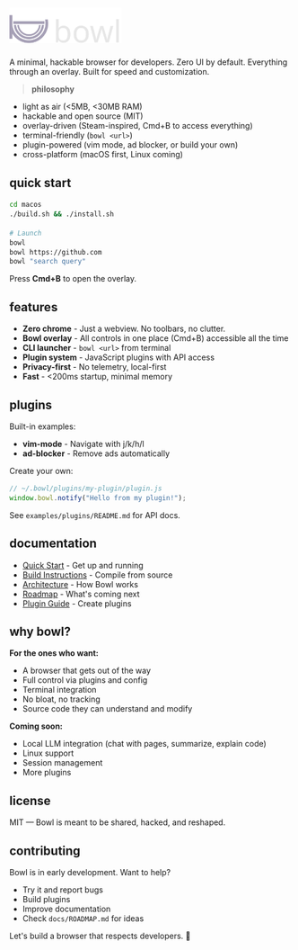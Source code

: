 # <img src="docs/assets/bowl.png" alt="Bowl" width='200px'>

A minimal, hackable browser for developers. Zero UI by default. Everything through an overlay. Built for speed and customization.

> **philosophy**

- light as air (<5MB, <30MB RAM)
- hackable and open source (MIT)
- overlay-driven (Steam-inspired, Cmd+B to access everything)
- terminal-friendly (`bowl <url>`)
- plugin-powered (vim mode, ad blocker, or build your own)
- cross-platform (macOS first, Linux coming)

## quick start

```bash
cd macos
./build.sh && ./install.sh

# Launch
bowl
bowl https://github.com
bowl "search query"
```

Press **Cmd+B** to open the overlay.

## features

- **Zero chrome** - Just a webview. No toolbars, no clutter.
- **Bowl overlay** - All controls in one place (Cmd+B) accessible all the time
- **CLI launcher** - `bowl <url>` from terminal
- **Plugin system** - JavaScript plugins with API access
- **Privacy-first** - No telemetry, local-first
- **Fast** - <200ms startup, minimal memory

## plugins

Built-in examples:

- **vim-mode** - Navigate with j/k/h/l
- **ad-blocker** - Remove ads automatically

Create your own:

```javascript
// ~/.bowl/plugins/my-plugin/plugin.js
window.bowl.notify("Hello from my plugin!");
```

See `examples/plugins/README.md` for API docs.

## documentation

- [Quick Start](docs/QUICKSTART.md) - Get up and running
- [Build Instructions](macos/BUILD.md) - Compile from source
- [Architecture](docs/ARCHITECTURE.md) - How Bowl works
- [Roadmap](docs/ROADMAP.md) - What's coming next
- [Plugin Guide](examples/plugins/README.md) - Create plugins

## why bowl?

**For the ones who want:**

- A browser that gets out of the way
- Full control via plugins and config
- Terminal integration
- No bloat, no tracking
- Source code they can understand and modify

**Coming soon:**

- Local LLM integration (chat with pages, summarize, explain code)
- Linux support
- Session management
- More plugins

## license

MIT — Bowl is meant to be shared, hacked, and reshaped.

## contributing

Bowl is in early development. Want to help?

- Try it and report bugs
- Build plugins
- Improve documentation
- Check `docs/ROADMAP.md` for ideas

Let's build a browser that respects developers. 🍜
